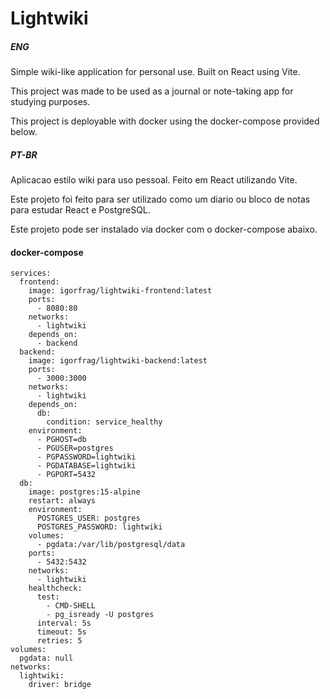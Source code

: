 # Lightwiki

##### ENG

Simple wiki-like application for personal use.
Built on React using Vite.

This project was made to be used as a journal or note-taking app for studying purposes.

This project is deployable with docker using the docker-compose provided below.

##### PT-BR

Aplicacao estilo wiki para uso pessoal.
Feito em React utilizando Vite.

Este projeto foi feito para ser utilizado como um diario ou bloco de notas para estudar React e PostgreSQL.

Este projeto pode ser instalado via docker com o docker-compose abaixo.

#### docker-compose

```
services:
  frontend:
    image: igorfrag/lightwiki-frontend:latest
    ports:
      - 8080:80
    networks:
      - lightwiki
    depends_on:
      - backend
  backend:
    image: igorfrag/lightwiki-backend:latest
    ports:
      - 3000:3000
    networks:
      - lightwiki
    depends_on:
      db:
        condition: service_healthy
    environment:
      - PGHOST=db
      - PGUSER=postgres
      - PGPASSWORD=lightwiki
      - PGDATABASE=lightwiki
      - PGPORT=5432
  db:
    image: postgres:15-alpine
    restart: always
    environment:
      POSTGRES_USER: postgres
      POSTGRES_PASSWORD: lightwiki
    volumes:
      - pgdata:/var/lib/postgresql/data
    ports:
      - 5432:5432
    networks:
      - lightwiki
    healthcheck:
      test:
        - CMD-SHELL
        - pg_isready -U postgres
      interval: 5s
      timeout: 5s
      retries: 5
volumes:
  pgdata: null
networks:
  lightwiki:
    driver: bridge


```
